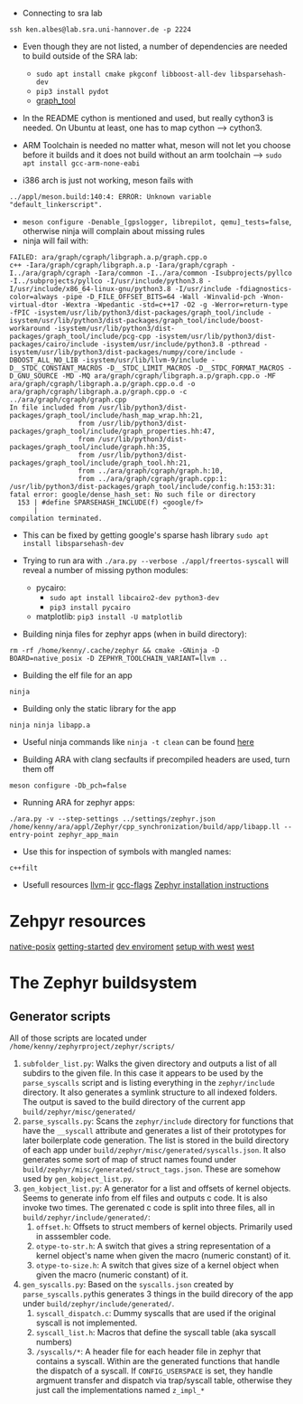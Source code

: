 * Connecting to sra lab
```
ssh ken.albes@lab.sra.uni-hannover.de -p 2224
```


* Even though they are not listed, a number of dependencies are needed to build outside of the SRA lab: 
  * ```sudo apt install cmake pkgconf libboost-all-dev libsparsehash-dev```
  * ``` pip3 install pydot ```
  * [graph_tool](https://git.skewed.de/count0/graph-tool/-/wikis/installation-instructions)

* In the README cython is mentioned and used, but really cython3 is needed. On Ubuntu at least, one has to map cython --> cython3. 

* ARM Toolchain is needed no matter what, meson will not let you choose before it builds and it does not build without an arm toolchain --> ``` sudo apt install gcc-arm-none-eabi ```
* i386 arch is just not working, meson fails with
```
../appl/meson.build:140:4: ERROR: Unknown variable "default_linkerscript".
```
* ```meson configure -Denable_[gpslogger, librepilot, qemu]_tests=false```, otherwise ninja will complain about missing rules
* ninja will fail with:
```
FAILED: ara/graph/cgraph/libgraph.a.p/graph.cpp.o
c++ -Iara/graph/cgraph/libgraph.a.p -Iara/graph/cgraph -I../ara/graph/cgraph -Iara/common -I../ara/common -Isubprojects/pyllco -I../subprojects/pyllco -I/usr/include/python3.8 -I/usr/include/x86_64-linux-gnu/python3.8 -I/usr/include -fdiagnostics-color=always -pipe -D_FILE_OFFSET_BITS=64 -Wall -Winvalid-pch -Wnon-virtual-dtor -Wextra -Wpedantic -std=c++17 -O2 -g -Werror=return-type -fPIC -isystem/usr/lib/python3/dist-packages/graph_tool/include -isystem/usr/lib/python3/dist-packages/graph_tool/include/boost-workaround -isystem/usr/lib/python3/dist-packages/graph_tool/include/pcg-cpp -isystem/usr/lib/python3/dist-packages/cairo/include -isystem/usr/include/python3.8 -pthread -isystem/usr/lib/python3/dist-packages/numpy/core/include -DBOOST_ALL_NO_LIB -isystem/usr/lib/llvm-9/include -D__STDC_CONSTANT_MACROS -D__STDC_LIMIT_MACROS -D__STDC_FORMAT_MACROS -D_GNU_SOURCE -MD -MQ ara/graph/cgraph/libgraph.a.p/graph.cpp.o -MF ara/graph/cgraph/libgraph.a.p/graph.cpp.o.d -o ara/graph/cgraph/libgraph.a.p/graph.cpp.o -c ../ara/graph/cgraph/graph.cpp
In file included from /usr/lib/python3/dist-packages/graph_tool/include/hash_map_wrap.hh:21,
                 from /usr/lib/python3/dist-packages/graph_tool/include/graph_properties.hh:47,
                 from /usr/lib/python3/dist-packages/graph_tool/include/graph.hh:35,
                 from /usr/lib/python3/dist-packages/graph_tool/include/graph_tool.hh:21,
                 from ../ara/graph/cgraph/graph.h:10,
                 from ../ara/graph/cgraph/graph.cpp:1:
/usr/lib/python3/dist-packages/graph_tool/include/config.h:153:31: fatal error: google/dense_hash_set: No such file or directory
  153 | #define SPARSEHASH_INCLUDE(f) <google/f>
      |                               ^
compilation terminated.
```
* This can be fixed by getting google's sparse hash library ```sudo apt install libsparsehash-dev```

* Trying to run ara with ```./ara.py --verbose ./appl/freertos-syscall``` will reveal a number of missing python modules: 
  * pycairo:
    * ``` sudo apt install libcairo2-dev python3-dev ```
    * ``` pip3 install pycairo ```
  * matplotlib: ``` pip3 install -U matplotlib ```

* Building ninja files for zephyr apps (when in build directory):
```
rm -rf /home/kenny/.cache/zephyr && cmake -GNinja -D BOARD=native_posix -D ZEPHYR_TOOLCHAIN_VARIANT=llvm ..
```

* Building the elf file for an app
```
ninja
```

* Building only the static library for the app
```
ninja ninja libapp.a
```

* Useful ninja commands like ```ninja -t clean``` can be found [here](https://ninja-build.org/manual.html#_extra_tools)

* Building ARA with clang secfaults if precompiled headers are used, turn them off
```
meson configure -Db_pch=false
```

* Running ARA for zephyr apps:
```
./ara.py -v --step-settings ../settings/zephyr.json /home/kenny/ara/appl/Zephyr/cpp_synchronization/build/app/libapp.ll --entry-point zephyr_app_main
```

* Use this for inspection of symbols with mangled names:
```
c++filt
```

* Usefull resources
[llvm-ir](https://stackoverflow.com/questions/9148890/how-to-make-clang-compile-to-llvm-ir)
[gcc-flags](https://www.keil.com/support/man/docs/armclang_ref/armclang_ref_chr1422532346348.htm)
[Zephyr installation instructions]()

# Zehpyr resources
[native-posix](https://docs.zephyrproject.org/1.12.0/boards/posix/native_posix/doc/board.html#id4)
[getting-started](https://docs.zephyrproject.org/1.12.0/getting_started/getting_started.html)
[dev enviroment](https://docs.zephyrproject.org/1.12.0/getting_started/installation_linux.html)
[setup with west](https://docs.zephyrproject.org/latest/guides/beyond-GSG.html)
[west](https://docs.zephyrproject.org/1.12.0/west/index.html)

# The Zephyr buildsystem
## Generator scripts 
All of those scripts are located under ```/home/kenny/zephyrproject/zephyr/scripts/```
1. ```subfolder_list.py```: Walks the given directory and outputs a list of all subdirs to the given file. In this case it appears to be used by the ```parse_syscalls``` script and is listing everything in the ```zephyr/include``` directory. It also generates a symlink structure to all indexed folders. The output is saved to the build directory of the current app ```build/zephyr/misc/generated/```
1. ```parse_syscalls.py```: Scans the ```zephyr/include``` directory for functions that have the ```__syscall``` attribute and generates a list of their prototypes for later boilerplate code generation. The list is stored in the build directory of each app under ```build/zephyr/misc/generated/syscalls.json```. It also generates some sort of map of struct names found under ```build/zephyr/misc/generated/struct_tags.json```. These are somehow used by ```gen_kobject_list.py```.
1. ```gen_kobject_list.py```: A generator for a list and offsets of kernel objects. Seems to generate info from elf files and outputs c code. It is also invoke two times. The gerenated c code is split into three files, all in ```build/zephyr/include/generated/```:
    1. ```offset.h```: Offsets to struct members of kernel objects. Primarily used in asssembler code.
    1. ```otype-to-str.h```: A switch that gives a string representation of a kernel object's name when given the macro (numeric constant) of it.
    1. ```otype-to-size.h```: A switch that gives size of a kernel object when given the macro (numeric constant) of it.
1. ```gen_syscalls.py```: Based on the ```syscalls.json``` created by ```parse_syscalls.py```this generates 3 things in the build direcory of the app under ```build/zephyr/include/generated/```.
    1. ```syscall_dispatch.c```: Dummy syscalls that are used if the original syscall is not implemented.
    1. ```syscall_list.h```: Macros that define the syscall table (aka syscall numbers)
    1. ```/syscalls/*```: A header file for each header file in zephyr that contains a syscall. Within are the generated functions that handle the dispatch of a syscall. If ```CONFIG_USERSPACE``` is set, they handle argmuent transfer and dispatch via trap/syscall table, otherwise they just call the implementations named ```z_impl_*```